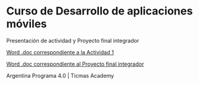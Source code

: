 # Curso de Desarrollo de aplicaciones móviles
Presentación de actividad y Proyecto final integrador

[Word .doc correspondiente a la Actividad 1](https://github.com/romanrios/ticmas-desarrollo-aplicaciones-moviles/raw/main/Rom%C3%A1n%20R%C3%ADos%20-%20Actividad%201.doc)

[Word .doc correspondiente al Proyecto final integrador](https://github.com/romanrios/ticmas-desarrollo-aplicaciones-moviles/raw/main/Rom%C3%A1n%20R%C3%ADos%20-%20Proyecto%20final.doc)

Argentina Programa 4.0 | Ticmas Academy
